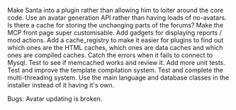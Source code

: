Make Santa into a plugin rather than allowing him to loiter around the core code.
Use an avatar generation API rather than having loads of no-avatars.
Is there a cache for storing the unchanging parts of the forums?
Make the MCP front page super customisable.
Add gadgets for displaying reports / mod actions.
Add a cache_registry to make it easier for plugins to find out which ones are the HTML caches, which ones are data caches and which ones are compiled caches.
Catch the errors when it fails to connect to Mysql.
Test to see if memcached works and review it.
Add more unit tests.
Test and improve the template compilation system.
Test and complete the multi-threading system.
Use the main language and database classes in the installer instead of it having it's own.

Bugs:
Avatar updating is broken.
